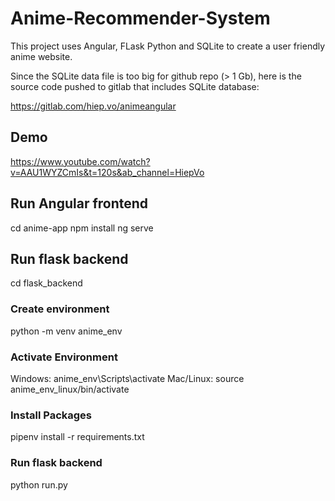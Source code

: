 # Anime-Recommender-System

This project uses Angular, FLask Python and SQLite to create a user friendly anime website.

Since the SQLite data file is too big for github repo (> 1 Gb), here is the source code pushed to gitlab that includes SQLite database:

https://gitlab.com/hiep.vo/animeangular

## Demo

https://www.youtube.com/watch?v=AAU1WYZCmIs&t=120s&ab_channel=HiepVo

## Run Angular frontend
cd anime-app
npm install
ng serve

## Run flask backend
cd flask_backend

### Create environment
python -m venv anime_env

### Activate Environment
Windows: anime_env\Scripts\activate 
Mac/Linux: source anime_env_linux/bin/activate

### Install Packages
pipenv install -r requirements.txt

### Run flask backend
python run.py
